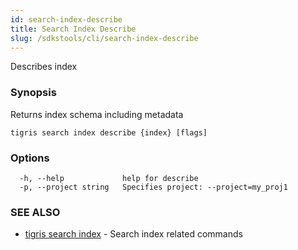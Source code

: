 ```yaml
---
id: search-index-describe
title: Search Index Describe
slug: /sdkstools/cli/search-index-describe
---
```


Describes index

### Synopsis

Returns index schema including metadata

```
tigris search index describe {index} [flags]
```

### Options

```
  -h, --help             help for describe
  -p, --project string   Specifies project: --project=my_proj1
```

### SEE ALSO

- [tigris search index](tigris_search_index.md) - Search index related commands
